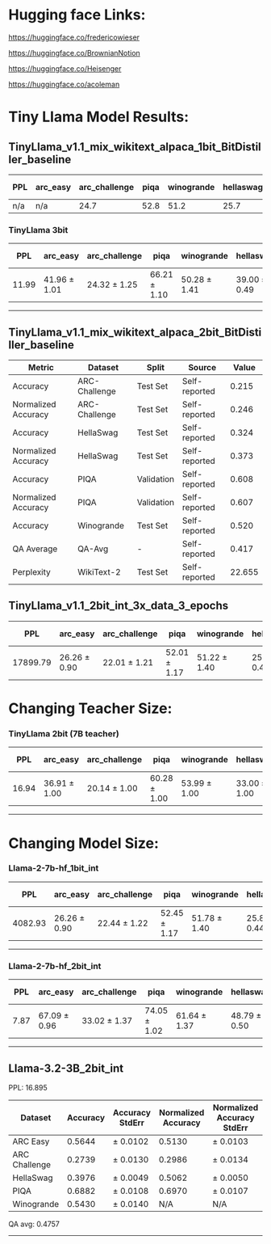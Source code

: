 # Hugging face Links: 

https://huggingface.co/fredericowieser

https://huggingface.co/BrownianNotion

https://huggingface.co/Heisenger

https://huggingface.co/acoleman


# Tiny Llama Model Results: 

## TinyLlama_v1.1_mix_wikitext_alpaca_1bit_BitDistiller_baseline

| PPL  | arc_easy        | arc_challenge     | piqa           | winogrande      | hellaswag       | mmlu | QA Avg |
|------|------------------|-------------------|------------------|------------------|------------------|------|--------|
| n/a | n/a              | 24.7              | 52.8            | 51.2                |    25.7      | -    | 37.8  |


### TinyLlama 3bit

| PPL   | arc_easy         | arc_challenge     | piqa            | winogrande       | hellaswag        | mmlu | QA Avg |
|-------|------------------|-------------------|------------------|------------------|------------------|------|--------|
| 11.99 | 41.96 ± 1.01     | 24.32 ± 1.25      | 66.21 ± 1.10     | 50.28 ± 1.41     | 39.00 ± 0.49     | -    | 44.35  |

---

## TinyLlama_v1.1_mix_wikitext_alpaca_2bit_BitDistiller_baseline

| Metric                                | Dataset       | Split        | Source        | Value  |
|---------------------------------------|---------------|--------------|---------------|--------|
| Accuracy                              | ARC-Challenge | Test Set     | Self-reported | 0.215  |
| Normalized Accuracy                   | ARC-Challenge | Test Set     | Self-reported | 0.246  |
| Accuracy                              | HellaSwag     | Test Set     | Self-reported | 0.324  |
| Normalized Accuracy                   | HellaSwag     | Test Set     | Self-reported | 0.373  |
| Accuracy                              | PIQA          | Validation   | Self-reported | 0.608  |
| Normalized Accuracy                   | PIQA          | Validation   | Self-reported | 0.607  |
| Accuracy                              | Winogrande    | Test Set     | Self-reported | 0.520  |
| QA Average                            | QA-Avg        | -            | Self-reported | 0.417  |
| Perplexity                            | WikiText-2    | Test Set     | Self-reported | 22.655 |


## TinyLlama_v1.1_2bit_int_3x_data_3_epochs

| PPL      | arc_easy        | arc_challenge    | piqa            | winogrande       | hellaswag       | mmlu | QA Avg |
|----------|------------------|------------------|------------------|------------------|------------------|------|--------|
| 17899.79 | 26.26 ± 0.90     | 22.01 ± 1.21     | 52.01 ± 1.17     | 51.22 ± 1.40     | 25.96 ± 0.44     | -    | 35.49  |



# Changing Teacher Size: 


### TinyLlama 2bit (7B teacher)

| PPL   | arc_easy         | arc_challenge     | piqa            | winogrande       | hellaswag        | mmlu | QA Avg |
|-------|------------------|-------------------|------------------|------------------|------------------|------|--------|
| 16.94 | 36.91 ± 1.00     | 20.14 ± 1.00      | 60.28 ± 1.00     | 53.99 ± 1.00     | 33.00 ± 1.00     | -    | 40.86  |

---

# Changing Model Size: 

### Llama-2-7b-hf_1bit_int

| PPL     | arc_easy        | arc_challenge     | piqa            | winogrande       | hellaswag        | mmlu | QA Avg |
|---------|------------------|-------------------|------------------|------------------|------------------|------|--------|
| 4082.93 | 26.26 ± 0.90     | 22.44 ± 1.22      | 52.45 ± 1.17     | 51.78 ± 1.40     | 25.88 ± 0.44     | -    | 35.76  |

---

### Llama-2-7b-hf_2bit_int

| PPL  | arc_easy        | arc_challenge     | piqa           | winogrande      | hellaswag       | mmlu | QA Avg |
|------|------------------|-------------------|------------------|------------------|------------------|------|--------|
| 7.87 | 67.09 ± 0.96     | 33.02 ± 1.37      | 74.05 ± 1.02     | 61.64 ± 1.37     | 48.79 ± 0.50     | -    | 56.92  |

---

## Llama-3.2-3B_2bit_int 

PPL: 16.895

| Dataset        | Accuracy | Accuracy StdErr | Normalized Accuracy | Normalized Accuracy StdErr |
|----------------|----------|------------------|----------------------|-----------------------------|
| ARC Easy       | 0.5644   | ± 0.0102         | 0.5130               | ± 0.0103                    |
| ARC Challenge  | 0.2739   | ± 0.0130         | 0.2986               | ± 0.0134                    |
| HellaSwag      | 0.3976   | ± 0.0049         | 0.5062               | ± 0.0050                    |
| PIQA           | 0.6882   | ± 0.0108         | 0.6970               | ± 0.0107                    |
| Winogrande     | 0.5430   | ± 0.0140         | N/A                  | N/A                         |

QA avg: 0.4757

---
